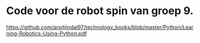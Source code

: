 # Code voor de robot spin van groep 9.
https://github.com/arpitjindal97/technology_books/blob/master/Python/Learning-Robotics-Using-Python.pdf

